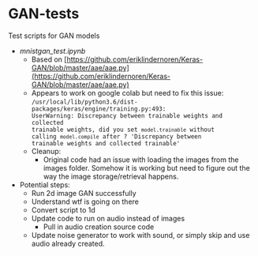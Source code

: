# GAN-tests
Test scripts for GAN models

* *mnistgan_test.ipynb*
	* Based on [https://github.com/eriklindernoren/Keras-GAN/blob/master/aae/aae.py](https://github.com/eriklindernoren/Keras-GAN/blob/master/aae/aae.py)
	* Appears to work on google colab but need to fix this issue: <code>/usr/local/lib/python3.6/dist-packages/keras/engine/training.py:493: UserWarning: Discrepancy between trainable weights and collected trainable weights, did you set `model.trainable` without calling `model.compile` after ?
  'Discrepancy between trainable weights and collected trainable'</code>
	* Cleanup:
		* Original code had an issue with loading the images from the images folder.  Somehow it is working but need to figure out the way the image storage/retrieval happens. 
* Potential steps:
	* Run 2d image GAN successfully
	* Understand wtf is going on there
	* Convert script to 1d
	* Update code to run on audio instead of images
		* Pull in audio creation source code
	* Update noise generator to work with sound, or simply skip and use audio already created.
	